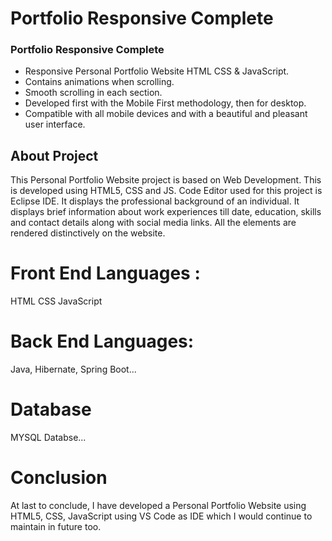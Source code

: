 # Portfolio Responsive Complete
### Portfolio Responsive Complete

- Responsive Personal Portfolio Website HTML CSS & JavaScript.
- Contains animations when scrolling.
- Smooth scrolling in each section.
- Developed first with the Mobile First methodology, then for desktop.
- Compatible with all mobile devices and with a beautiful and pleasant user interface.

## About Project
This Personal Portfolio Website project is based on Web Development. This is developed using HTML5, CSS and JS. Code Editor used for this project is Eclipse IDE. It displays the professional background of an individual. It displays brief information about work experiences till date, education, skills and contact details along with social media links. All the elements are rendered distinctively on the website.

# Front End Languages :
HTML CSS JavaScript

# Back End Languages:
Java, Hibernate, Spring Boot...

# Database
MYSQL Databse...

# Conclusion
At last to conclude, I have developed a Personal Portfolio Website using HTML5, CSS, JavaScript using VS Code as IDE which I would continue to maintain in future too.
